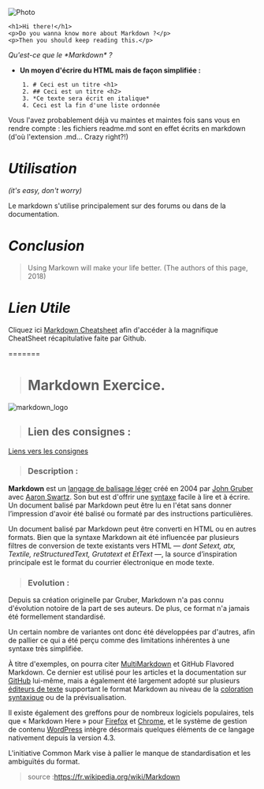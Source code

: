 
![Photo](https://markdown-here.com/img/icon256.png)


```
<h1>Hi there!</h1>
<p>Do you wanna know more about Markdown ?</p>
<p>Then you should keep reading this.</p>
```

_Qu'est-ce que le \*Markdown\* ?_


* **Un moyen d'écrire du HTML mais de façon simplifiée :**
```
    1. # Ceci est un titre <h1>
    2. ## Ceci est un titre <h2>
    3. *Ce texte sera écrit en italique*
    4. Ceci est la fin d'une liste ordonnée
```
Vous l'avez probablement déjà vu maintes et maintes fois sans vous en rendre compte : les fichiers readme.md sont en effet écrits en markdown (d'où l'extension .md... Crazy right?!)

_Utilisation_
==============================
_(it's easy, don't worry)_

Le markdown s'utilise principalement sur des forums ou dans de la documentation.



_Conclusion_
=========

> Using Markown will make your life better. (The authors of this page, 2018)


_Lien Utile_
========
Cliquez ici [Markdown Cheatsheet](https://github.com/adam-p/markdown-here/wiki/Markdown-Cheatsheet) afin d'accéder à la magnifique CheatSheet récapitulative faite par Github.

=======
> # Markdown Exercice.


![markdown_logo](https://media.makeameme.org/created/markdown-markdown-everywhere.jpg "markdown_logo")

> ## Lien des consignes :

[Liens vers les consignes](https://github.com/becodeorg/LIE-Hamilton-1.7/blob/master/01-La-prairie/00-terminal-git-markdown/markdown/group-work.md)

> ### Description : 

**Markdown** est un [langage de balisage léger](https://fr.wikipedia.org/wiki/Langage_de_balisage_l%C3%A9ger) créé en 2004 par [John Gruber](https://fr.wikipedia.org/wiki/John_Gruber) avec [Aaron Swartz](https://fr.wikipedia.org/wiki/Aaron_Swartz). Son but est d'offrir une [syntaxe](https://fr.wikipedia.org/wiki/Syntaxe) facile à lire et à écrire. Un document balisé par Markdown peut être lu en l'état sans donner l’impression d'avoir été balisé ou formaté par des instructions particulières.

Un document balisé par Markdown peut être converti en HTML ou en autres formats. Bien que la syntaxe Markdown ait été influencée par plusieurs filtres de conversion de texte existants vers HTML — *dont Setext, atx, Textile, reStructuredText, Grutatext et EtText* —, la source d’inspiration principale est le format du courrier électronique en mode texte. 

> ### Evolution :

Depuis sa création originelle par Gruber, Markdown n'a pas connu d'évolution notoire de la part de ses auteurs. De plus, ce format n'a jamais été formellement standardisé.

Un certain nombre de variantes ont donc été développées par d'autres, afin de pallier ce qui a été perçu comme des limitations inhérentes à une syntaxe très simplifiée.

À titre d'exemples, on pourra citer [MultiMarkdown](https://fr.wikipedia.org/wiki/MultiMarkdown) et GitHub Flavored Markdown. Ce dernier est utilisé pour les articles et la documentation sur [GitHub](https://fr.wikipedia.org/wiki/GitHub) lui-même, mais a également été largement adopté sur plusieurs [éditeurs de texte](https://fr.wikipedia.org/wiki/%C3%89diteur_de_texte) supportant le format Markdown au niveau de la [coloration syntaxique](https://fr.wikipedia.org/wiki/Coloration_syntaxique) ou de la prévisualisation.

Il existe également des greffons pour de nombreux logiciels populaires, tels que « Markdown Here » pour [Firefox](https://fr.wikipedia.org/wiki/Mozilla_Firefox) et [Chrome](https://fr.wikipedia.org/wiki/Google_Chrome), et le système de gestion de contenu [WordPress](https://fr.wikipedia.org/wiki/WordPress) intègre désormais quelques éléments de ce langage nativement depuis la version 4.3.

L'initiative Common Mark vise à pallier le manque de standardisation et les ambiguïtés du format. 

  
> source :https://fr.wikipedia.org/wiki/Markdown
